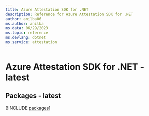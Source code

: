 ```yaml
---
title: Azure Attestation SDK for .NET
description: Reference for Azure Attestation SDK for .NET
author: anilba06
ms.author: anilba
ms.data: 06/29/2023
ms.topic: reference
ms.devlang: dotnet
ms.service: attestation
---
```

# Azure Attestation SDK for .NET - latest
## Packages - latest
[!INCLUDE [packages](attestation-index.md)]